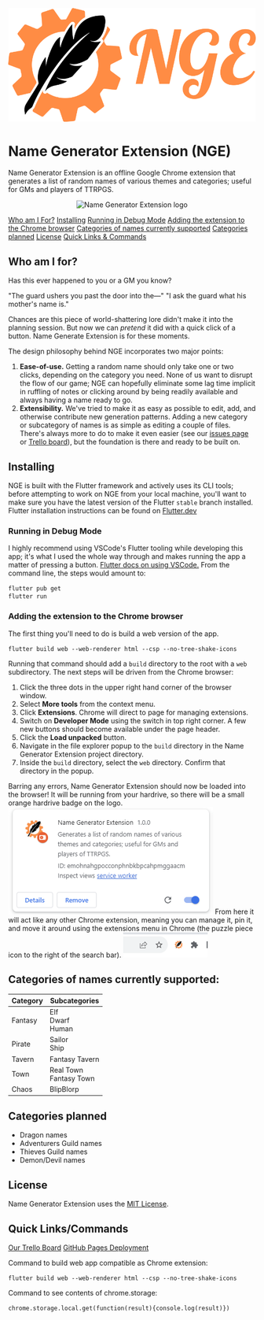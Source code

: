 <div align="center">
    <img  alt="Name Generator Extension logo" src="./assets/logos/gears_nge/png/orange_gear_nge.png">
</div>

# Name Generator Extension (NGE)
Name Generator Extension is an offline Google Chrome extension that generates a list of random names of various themes and categories; useful for GMs and players of TTRPGS.
<div align="center">
    <img  alt="Name Generator Extension logo" src="./assets/readme/generate.gif">
</div>

[Who am I For?](#who-am-i-for)
[Installing](#installing)
[Running in Debug Mode](#running-in-debug-mode)
[Adding the extension to the Chrome browser](#adding-the-extension-to-the-chrome-browser)
[Categories of names currently supported](#categories-of-names-currently-supported)
[Categories planned](#categories-planned)
[License](#license)
[Quick Links & Commands](#quick-linkscommands)

## Who am I for?
Has this ever happened to you or a GM you know?

"The guard ushers you past the door into the—"
"I ask the guard what his mother's name is."

Chances are this piece of world-shattering lore didn't make it into the planning session. But now we can *pretend* it did with a quick click of a button. Name Generate Extension is for these moments. 

The design philosophy behind NGE incorporates two major points:
1. **Ease-of-use.** Getting a random name should only take one or two clicks, depending on the category you need. None of us want to disrupt the flow of our game; NGE can hopefully eliminate some lag time implicit in ruffling of notes or clicking around by being readily available and always having a name ready to go. 
2. **Extensibility.** We've tried to make it as easy as possible to edit, add, and otherwise contribute new generation patterns. Adding a new category or subcategory of names is as simple as editing a couple of files. There's always more to do to make it even easier (see our [issues page](https://github.com/trevclaridge/Name-Generator-Extension/issues) or [Trello board](https://trello.com/b/CZVh1GwY/nge-issues-features-future)), but the foundation is there and ready to be built on.

## Installing 
NGE is built with the Flutter framework and actively uses its CLI tools; before attempting to work on NGE from your local machine, you'll want to make sure you have the latest version of the Flutter `stable` branch installed. Flutter installation instructions can be found on [Flutter.dev](https://docs.flutter.dev/get-started/install) 

### Running in Debug Mode
I highly recommend using VSCode's Flutter tooling while developing this app; it's what I used the whole way through and makes running the app a matter of pressing a button. [Flutter docs on using VSCode.](https://docs.flutter.dev/tools/vs-code)
From the command line, the steps would amount to:
```
flutter pub get
flutter run
```

### Adding the extension to the Chrome browser
The first thing you'll need to do is build a web version of the app.
```
flutter build web --web-renderer html --csp --no-tree-shake-icons
```


Running that command should add a `build` directory to the root with a `web` subdirectory.
The next steps will be driven from the Chrome browser:
1. Click the three dots in the upper right hand corner of the browser window.
2. Select **More tools** from the context menu.
3. Click **Extensions**. Chrome will direct to page for managing extensions.
4. Switch on **Developer Mode** using the switch in top right corner. A few new buttons should become available under the page header.
5. Click the **Load unpacked** button.
6. Navigate in the file explorer popup to the `build` directory in the Name Generator Extension project directory.
6. Inside the `build` directory, select the `web` directory. Confirm that directory in the popup.

Barring any errors, Name Generator Extension should now be loaded into the browser! It will be running from your hardrive, so there will be a small orange hardrive badge on the logo.
<img  alt="NGE pinned to extensions" src="./assets/readme/extension_card.png">
From here it will act like any other Chrome extension, meaning you can manage it, pin it, and move it around using the extensions menu in Chrome (the puzzle piece icon to the right of the search bar). 
<img  alt="NGE pinned to extensions" src="./assets/readme/searchbar_with_nge_logo.png">

## Categories of names currently supported:
|Category|Subcategories|
|-----------|-----------|
|Fantasy| Elf<br>Dwarf<br>Human|
|Pirate|Sailor<br>Ship|
|Tavern| Fantasy Tavern|
|Town|Real Town<br>Fantasy Town|
|Chaos|BlipBlorp|

## Categories planned

* Dragon names
* Adventurers Guild names
* Thieves Guild names
* Demon/Devil names

## License
Name Generator Extension uses the [MIT License](https://github.com/trevclaridge/Name-Generator-Extension/blob/main/LICENSE.txt).

## Quick Links/Commands
[Our Trello Board](https://trello.com/b/CZVh1GwY/nge-issues-features-future)
[GitHub Pages Deployment](https://trevclaridge.github.io/Name-Generator-Extension)

Command to build web app compatible as Chrome extension: 
```
flutter build web --web-renderer html --csp --no-tree-shake-icons
```
Command to see contents of chrome.storage:
```
chrome.storage.local.get(function(result){console.log(result)})
```
